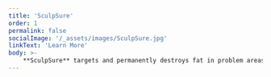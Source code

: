 ```yaml
---
title: 'SculpSure'
order: 1
permalink: false
socialImage: '/_assets/images/SculpSure.jpg'
linkText: 'Learn More'
body: >-
    **SculpSure** targets and permanently destroys fat in problem areas, safely helping you achieve a slimmer appearance.
---
```


